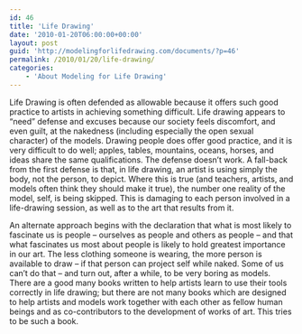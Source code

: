 ```yaml
---
id: 46
title: 'Life Drawing'
date: '2010-01-20T06:00:00+00:00'
layout: post
guid: 'http://modelingforlifedrawing.com/documents/?p=46'
permalink: /2010/01/20/life-drawing/
categories:
    - 'About Modeling for Life Drawing'
---
```


Life Drawing is often defended as allowable because it offers such good practice to artists in achieving something difficult. Life drawing appears to “need” defense and excuses because our society feels discomfort, and even guilt, at the nakedness (including especially the open sexual character) of the models. Drawing people does offer good practice, and it is very difficult to do well; apples, tables, mountains, oceans, horses, and ideas share the same qualifications. The defense doesn’t work. A fall-back from the first defense is that, in life drawing, an artist is using simply the body, not the person, to depict. Where this is true (and teachers, artists, and models often think they should make it true), the number one reality of the model, self, is being skipped. This is damaging to each person involved in a life-drawing session, as well as to the art that results from it.

An alternate approach begins with the declaration that what is most likely to fascinate us is people – ourselves as people and others as people – and that what fascinates us most about people is likely to hold greatest importance in our art. The less clothing someone is wearing, the more person is available to draw – if that person can project self while naked. Some of us can’t do that – and turn out, after a while, to be very boring as models. There are a good many books written to help artists learn to use their tools correctly in life drawing; but there are not many books which are designed to help artists and models work together with each other as fellow human beings and as co-contributors to the development of works of art. This tries to be such a book.